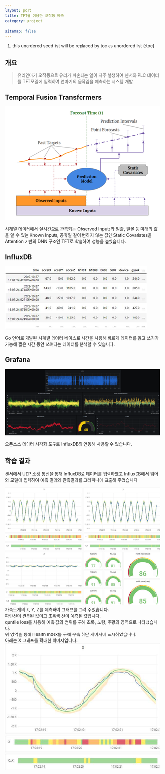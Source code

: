 ```yaml
---
layout: post
title: TFT를 이용한 오작동 예측
category: project

sitemap: false
---
```

1. this unordered seed list will be replaced by toc as unordered list
{:toc}




## 개요
> 유리연마기 오작동으로 유리가 파손되는 일이 자주 발생하여 센서와 PLC 데이터를 TFT모델에 입력하여 연마기의 움직임을 예측하는 시스템 개발

## Temporal Fusion Transformers
![](/assets/img/post/유리연마기/TFT1.png)

시계열 데이터에서 실시간으로 관측되는 Observed Inputs와 일출, 일몰 등 미래의 값을 알 수 있는 Known Inputs, 공휴일 같이 변하지 않는 값인 Static Covariates을 Attention 기반의 DNN 구조인 TFT로 학습하여 성능을 높였습니다.
## InfluxDB
![](/assets/img/post/유리연마기/influxdb.png)

Go 언어로 개발된 시계열 데이터 베이스로 시간을 사용해 빠르게 데이터를 읽고 쓰기가 가능해 짧은 시간 동안 쓰여지는 데이터를 분석할 수 있습니다.
## Grafana
![](/assets/img/post/유리연마기/grafana.png)

오픈소스 데이터 시각화 도구로 InfluxDB와 연동해 사용할 수 있습니다.
## 학습 결과
센서에서 UDP 소켓 통신을 통해 InfluxDB로 데이터를 입력하였고 InfluxDB에서 읽어와 모델에 입력하여 예측 결과와 관측결과를 그라파나에 표출해 주었습니다.

![](/assets/img/post/유리연마기/결과1.png)
가속도계의 X, Y, Z를 예측하여 그래프를 그려 주었습니다.  
파란선이 관측된 값이고 초록색 선이 예측된 값입니다.  
quntile loss를 사용해 예측 값의 범위를 구해 초록, 노랑, 주황의 영역으로 나타냈습니다.  
위 영역을 통해 Health index를 구해 우측 하단 게이지에 표시하였습니다.  
아래는 X 그래프를 확대한 이미지입니다.  
![](/assets/img/post/유리연마기/결과2.png)